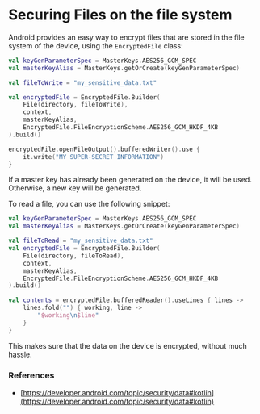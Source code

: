 # Securing Files on the file system

Android provides an easy way to encrypt files that are stored in the file system of the device, using the `EncryptedFile` class:

```kotlin
val keyGenParameterSpec = MasterKeys.AES256_GCM_SPEC
val masterKeyAlias = MasterKeys.getOrCreate(keyGenParameterSpec)

val fileToWrite = "my_sensitive_data.txt"

val encryptedFile = EncryptedFile.Builder(
    File(directory, fileToWrite),
    context,
    masterKeyAlias,
    EncryptedFile.FileEncryptionScheme.AES256_GCM_HKDF_4KB
).build()

encryptedFile.openFileOutput().bufferedWriter().use {
    it.write("MY SUPER-SECRET INFORMATION")
}
```

If a master key has already been generated on the device, it will be used. Otherwise, a new key will be generated.

To read a file, you can use the following snippet:

```kotlin
val keyGenParameterSpec = MasterKeys.AES256_GCM_SPEC
val masterKeyAlias = MasterKeys.getOrCreate(keyGenParameterSpec)

val fileToRead = "my_sensitive_data.txt"
val encryptedFile = EncryptedFile.Builder(
    File(directory, fileToRead),
    context,
    masterKeyAlias,
    EncryptedFile.FileEncryptionScheme.AES256_GCM_HKDF_4KB
).build()

val contents = encryptedFile.bufferedReader().useLines { lines ->
    lines.fold("") { working, line ->
        "$working\n$line"
    }
}
```

This makes sure that the data on the device is encrypted, without much hassle.

### References

- [https://developer.android.com/topic/security/data#kotlin](https://developer.android.com/topic/security/data#kotlin)
